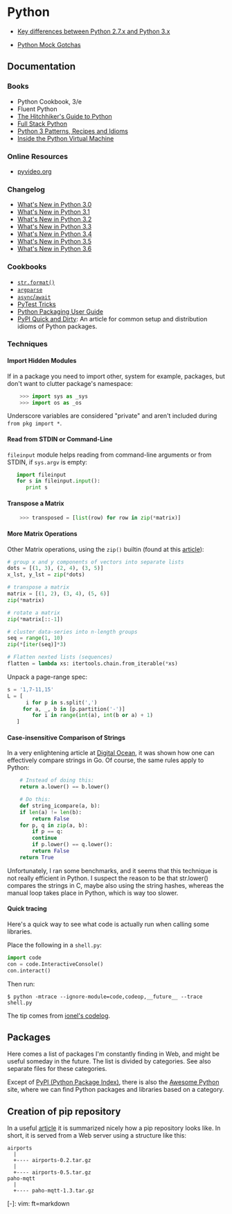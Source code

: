 Python
======

 - [Key differences between Python 2.7.x and Python 3.x](
   http://nbviewer.ipython.org/github/rasbt/python_reference/blob/master/tutorials/key_differences_between_python_2_and_3.ipynb)

 - [Python Mock Gotchas](
   http://alexmarandon.com/articles/python_mock_gotchas/)



Documentation
-------------

### Books

 - Python Cookbook, 3/e
 - Fluent Python
 - [The Hitchhiker's Guide to Python](http://docs.python-guide.org/)
 - [Full Stack Python](https://www.fullstackpython.com/)
 - [Python 3 Patterns, Recipes and Idioms](http://python-3-patterns-idioms-test.readthedocs.org/)
 - [Inside the Python Virtual Machine](https://leanpub.com/insidethepythonvirtualmachine)


### Online Resources

 - [pyvideo.org](http://pyvideo.org/)


### Changelog

 - [What's New in Python 3.0][new-3.0]
 - [What's New in Python 3.1][new-3.1]
 - [What's New in Python 3.2][new-3.2]
 - [What's New in Python 3.3][new-3.3]
 - [What's New in Python 3.4][new-3.4]
 - [What's New in Python 3.5][new-3.5]
 - [What's New in Python 3.6][new-3.6]


[new-3.0]:	https://docs.python.org/3/whatsnew/3.0.html
[new-3.1]:	https://docs.python.org/3/whatsnew/3.1.html
[new-3.2]:	https://docs.python.org/3/whatsnew/3.2.html
[new-3.3]:	https://docs.python.org/3/whatsnew/3.3.html
[new-3.4]:	https://docs.python.org/3/whatsnew/3.4.html
[new-3.5]:	https://docs.python.org/3.5/whatsnew/3.5.html
[new-3.6]:	https://docs.python.org/3.6/whatsnew/3.6.html


### Cookbooks

 - [`str.format()`](http://mkaz.com/2012/10/10/python-string-format/)
 - [`argparse`](https://mkaz.com/2014/07/26/python-argparse-cookbook/)
 - [`async`/`await`](http://masnun.com/2015/11/13/python-generators-coroutines-native-coroutines-and-async-await.html)
 - [PyTest Tricks](http://hackebrot.github.io/pytest-tricks/)
 - [Python Packaging User Guide](https://packaging.python.org/)
 - [PyPI Quick and Dirty][pypi-guide]:
   An article for common setup and distribution idioms of Python packages.


[pypi-guide]:	https://hynek.me/articles/sharing-your-labor-of-love-pypi-quick-and-dirty/


### Techniques

#### Import Hidden Modules

If in a package you need to import other, system for example, packages, but
don't want to clutter package's namespace:

```python
    >>> import sys as _sys
    >>> import os as _os
```

Underscore variables are considered "private" and aren't included during
`from pkg import *`.

#### Read from STDIN or Command-Line

`fileinput` module helps reading from command-line arguments or from STDIN,
if `sys.argv` is empty:
```python
   import fileinput
   for s in fileinput.input():
      print s
```

#### Transpose a Matrix

```python
    >>> transposed = [list(row) for row in zip(*matrix)]
```

#### More Matrix Operations

Other Matrix operations, using the `zip()` builtin (found at this [article][zips]):

```python
# group x and y components of vectors into separate lists
dots = [(1, 3), (2, 4), (3, 5)]
x_lst, y_lst = zip(*dots)

# transpose a matrix
matrix = [(1, 2), (3, 4), (5, 6)]
zip(*matrix)

# rotate a matrix
zip(*matrix[::-1])

# cluster data-series into n-length groups
seq = range(1, 10)
zip(*[iter(seq)]*3)
```

```python
# Flatten nexted lists (sequences)
flatten = lambda xs: itertools.chain.from_iterable(*xs)
```

Unpack a page-range spec:

```python
s = '1,7-11,15'
L = [
      i for p in s.split(',')
	 for a, _, b in [p.partition('-')]
	    for i in range(int(a), int(b or a) + 1)
   ]
```

[zips]:		http://pavdmyt.com/python-zip-fu/


#### Case-insensitive Comparison of Strings

In a very enlightening article at [Digital Ocean][cmp-strings], it was shown how
one can effectively compare strings in Go.  Of course, the same rules apply to
Python:

```python
    # Instead of doing this:
    return a.lower() == b.lower()

    # Do this:
    def string_icompare(a, b):
	if len(a) != len(b):
	    return False
	for p, q in zip(a, b):
	    if p == q:
		continue
	    if p.lower() == q.lower():
		return False
	return True
```

Unfortunately, I ran some benchmarks, and it seems that this technique is not
really efficient in Python.  I suspect the reason to be that str.lower()
compares the strings in C, maybe also using the string hashes, whereas the
manual loop takes place in Python, which is way too slower.

[cmp-strings]:	https://www.digitalocean.com/community/questions/how-to-efficiently-compare-strings-in-go


#### Quick tracing

Here's a quick way to see what code is actually run when calling some libraries.

Place the following in a `shell.py`:

```python
import code
con = code.InteractiveConsole()
con.interact()
```

Then run:

```shell
$ python -mtrace --ignore-module=code,codeop,__future__ --trace shell.py
```

The tip comes from [ionel's codelog](https://blog.ionelmc.ro/2014/04/28/quick-tracing/).


Packages
--------

Here comes a list of packages I'm constantly finding in Web, and might be
useful someday in the future.  The list is divided by categories.
See also separate files for these categories.

Except of [PyPI (Python Package Index)](https://pypi.org/), there is also the
[Awesome Python](https://awesome-python.com/) site, where we can find Python
packages and libraries based on a category.

Creation of pip repository
--------------------------

In a useful [article](https://jpmens.net/2020/01/16/creating-a-simple-python-pip-repository/)
it is summarized nicely how a pip repository looks like.  In short, it is served
from a Web server using a structure like this:

    airports
      |
      +---- airports-0.2.tar.gz
      |
      +---- airports-0.5.tar.gz
    paho-mqtt
      |
      +---- paho-mqtt-1.3.tar.gz



[-]:	vim: ft=markdown
